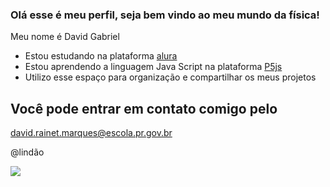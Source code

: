 ### Olá esse é meu perfil, seja bem vindo ao meu mundo da física!

Meu nome é David Gabriel
- Estou estudando na plataforma [alura](https://ww.alura.com.br/)
- Estou aprendendo a linguagem Java Script na plataforma [P5js](htts:editor.p5js.org/)
- Utilizo esse espaço para organização e compartilhar os meus projetos

## Você pode entrar em contato comigo pelo 

david.rainet.marques@escola.pr.gov.br

@lindão

![](htts://media.tenor.com/EibW8F4VJUkAAAAC/joke-jk.gif)
